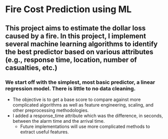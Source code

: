 # **Fire Cost Prediction using ML**

## This project aims to estimate the dollar loss caused by a fire. In this project, I implement several machine learning algorithms to identify the best predictor based on various attributes (e.g., response time, location, number of casualties, etc.)

### We start off with the simplest, most basic predictor, a linear regression model. There is little to no data cleaning. 
- The objective is to get a base score to compare against more complicated algorithms as well as feature engineering, scaling, and other preprocessing methodologies.
- I added a response_time attribute which was the difference, in seconds, between the alarm time and the arrival time.
  - Future implementations will use more complicated methods to extract useful features.
